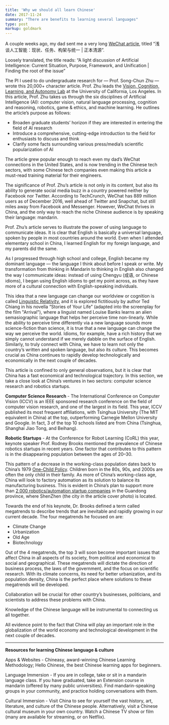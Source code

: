 ```yaml
---
title: 'Why we should all learn Chinese'
date: 2017-11-24
summary: "There are benefits to learning several languages"
type: post
markup: goldmark
---
```


A couple weeks ago, my dad sent me a very long [WeChat article](http://mp.weixin.qq.com/s/-wSYLu-XvOrsST8_KEUa-Q), titled “浅谈人工智能：现状、任务、构架与统一 | 正本清源”.

Loosely translated, the title reads: “A light discussion of Artificial Intelligence: Current Situation, Purpose, Framework, and Unification | Finding the root of the issue”

The PI I used to do undergraduate research for — Prof. Song-Chun Zhu — wrote this 20,000+ character article. Prof. Zhu leads the [Vision, Cognition, Learning, and Autonomy Lab](https://vcla.stat.ucla.edu/) at the University of California, Los Angeles. In this article, Prof. Zhu takes us through the six disciplines of Artificial Intelligence (AI): computer vision, natural language processing, cognition and reasoning, robotics, game & ethics, and machine learning. He outlines the article’s purpose as follows:

* Broaden graduate students’ horizon if they are interested in entering the field of AI research
* Introduce a comprehensive, cutting-edge introduction to the field for enthusiasts to discuss and think
* Clarify some facts surrounding various press/media’s scientific popularization of AI

The article grew popular enough to reach even my dad’s WeChat connections in the United States, and is now trending in the Chinese tech sectors, with some Chinese tech companies even making this article a must-read training material for their engineers.

The significance of Prof. Zhu’s article is not only in its content, but also its ability to generate social media buzz in a country powered neither by Facebook nor Twitter. According to TechCrunch, WeChat has 889 million users as of December 2016, well ahead of Twitter and Snapchat, but still miles away from Facebook and Messenger. However, WeChat thrives in China, and the only way to reach the niche Chinese audience is by speaking their language: mandarin.

Prof. Zhu’s article serves to illustrate the power of using language to communicate ideas. It is clear that English is basically a universal language, spoken by people in most countries around the world. Even when I attended elementary school in China, I learned English for my foreign language, and my parents did the same.

As I progressed through high school and college, English became my dominant language — the language I think about before I speak or write. My transformation from thinking in Mandarin to thinking in English also changed the way I communicate ideas: instead of using Chengyu (成语, or Chinese idioms), I began using English idioms to get my point across, as they have more of a cultural connection with English-speaking individuals.

This idea that a new language can change our worldview or cognition is called [Linguistic Relativity](https://www.wikiwand.com/en/Linguistic_relativity), and it is explored fictitiously by author Ted Chiang in his novella “Stories of Your Life” (adapted into the screenplay for the film "Arrival"), where a linguist named Louise Banks learns an alien semasiographic language that helps her perceive time non-linearly. While the ability to perceive time differently via a new language sounds more science-fiction than science, it is true that a new language can change the way we perceive the world. Idioms, for example, have a rich history that we simply cannot understand if we merely dabble on the surface of English. Similarly, to truly connect with China, we have to learn not only the country’s written and spoken language, but also its culture. This becomes crucial as China continues to rapidly develop technologically and economically in the next couple of decades.

This article is confined to only general observations, but it is clear that China has a fast economical and technological trajectory. In this section, we take a close look at China’s ventures in two sectors: computer science research and robotics startups.

**Computer Science Research** - The International Conference on Computer Vision (ICCV) is an IEEE sponsored research conference on the field of computer vision research, and one of the largest in its field. This year, ICCV published its most frequent affiliations, with Tsinghua University (The MIT equivalent in China) at the top, outperforming Carnegie Mellon University and Google. In fact, 3 of the top 10 schools listed are from China (Tsinghua, Shanghai Jiao Tong, and Beihang).

**Robotic Startups** - At the Conference for Robot Learning (CoRL) this year, keynote speaker Prof. Rodney Brooks mentioned the prevalence of Chinese robotics startups in recent years. One factor that contributes to this pattern is in the disappearing population between the ages of 20–30.

This pattern of a decrease in the working-class population dates back to China’s 1979 [One-Child Policy](https://www.wikiwand.com/en/One-child_policy). Children born in the 80s, 90s, and 2000s are often the only child in their family. As more of China’s working-class age, China will look to factory automation as its solution to balance its manufacturing business. This is evident in China’s plan to support more than [2,000 robotics/automation startup companies](https://www.bloomberg.com/news/articles/2017-04-24/resistance-is-futile-china-s-conquest-plan-for-robot-industry) in the Guandong province, where ShenZhen (the city in the article cover photo) is located.

Towards the end of his keynote, Dr. Brooks defined a term called megatrends to describe trends that are inevitable and rapidly growing in our current decade. The four megatrends he focused on are:

* Climate Change
* Urbanization
* Old Age
* Biotechnology

Out of the 4 megatrends, the top 3 will soon become important issues that affect China in all aspects of its society, from political and economical to social and geographical. These megatrends will dictate the direction of business process, the laws of the government, and the focus on scientific research. With its climate concerns, its need for better urbanization, and its population density, China is the perfect place where solutions to these megatrends will be developed.

Collaboration will be crucial for other country’s businesses, politicians, and scientists to address these problems with China.

Knowledge of the Chinese language will be instrumental to connecting us all together.

All evidence point to the fact that China will play an important role in the globalization of the world economy and technological development in the next couple of decades.

---

**Resources for learning Chinese language & culture**

Apps & Websites - Chineasy, award-winning Chinese Learning Methodology; Hello Chinese, the best Chinese learning apps for beginners.

Language Immersion - If you are in college, take or sit in a mandarin language class. If you have graduated, take an Extension course in mandarin (offered by many public universities). Find mandarin-speaking groups in your community, and practice holding conversations with them.

Cultural Immersion - Visit China to see for yourself the vast history, art, literature, and culture of the Chinese people. Alternatively, visit a Chinese cultural museum in your own country. Watch a Chinese TV show or film (many are available for streaming, or on Netflix).
